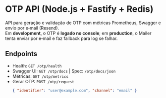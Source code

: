 # OTP API (Node.js + Fastify + Redis)

API para geração e validação de OTP com métricas Prometheus, Swagger e envio por e‑mail (Resend).  
Em **development**, o OTP é **logado no console**; em **production**, o Mailer tenta enviar por e‑mail e faz fallback para log se falhar.

## Endpoints

- Health: `GET /otp/health`
- Swagger UI: `GET /otp/docs` | Spec: `/otp/docs/json`
- Métricas: `GET /otp/metrics`
- Gerar OTP: `POST /otp/request`
  ```json
  { "identifier": "user@example.com", "channel": "email" }
  ```
